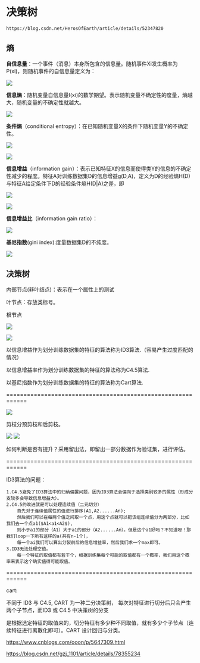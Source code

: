 # 决策树

	https://blog.csdn.net/HerosOfEarth/article/details/52347820

## 熵

**自信息量**：一个事件（消息）本身所包含的信息量。随机事件Xi发生概率为P(xi)，则随机事件的自信息量定义为：

![](https://i.imgur.com/FCPhorr.jpg)

**信息熵**：随机变量自信息量I(xi)的数学期望。表示随机变量不确定性的度量，熵越大，随机变量的不确定性就越大。

![](https://i.imgur.com/9sdo4Fi.jpg)


**条件熵**（conditional entropy）：在已知随机变量X的条件下随机变量Y的不确定性。

![](https://i.imgur.com/3LdHjp0.jpg)

![](https://i.imgur.com/Hc0sJGq.jpg)

**信息增益**（information gain）：表示已知特征X的信息而使得类Y的信息的不确定性减少的程度。特征A对训练数据集D的信息增益g(D,A)，定义为D的经验熵H(D)与特征A给定条件下D的经验条件熵H(D|A)之差，即

![](https://i.imgur.com/a2Ezq7e.jpg)

![](https://i.imgur.com/kYZB374.jpg)

**信息增益比**（information gain ratio）：

![](https://i.imgur.com/5iGAyz3.jpg)

**基尼指数**(gini index):度量数据集D的不纯度。

![](https://i.imgur.com/KI0BQam.jpg)


## 决策树 

内部节点(非叶结点)：表示在一个属性上的测试

叶节点：存放类标号。

根节点

![](https://i.imgur.com/3OQSULP.jpg)

![](https://i.imgur.com/MMUuwRR.jpg)

以信息增益作为划分训练数据集的特征的算法称为ID3算法.（容易产生过度匹配的情况）

以信息增益率作为划分训练数据集的特征的算法称为C4.5算法.

以基尼指数作为划分训练数据集的特征的算法称为Cart算法.

============================================================

![](https://i.imgur.com/I6MefBS.jpg)

剪枝分预剪枝和后剪枝。

![](https://i.imgur.com/1ecSe73.jpg)
![](https://i.imgur.com/Y08q94M.jpg)

如何判断是否有提升？采用留出法，即留出一部分数据作为验证集，进行评估。

============================================================

ID3算法的问题：

	1.C4.5避免了ID3算法中的归纳偏置问题，因为ID3算法会偏向于选择类别较多的属性（形成分支较多会导致信息增益大）。
	2.C4.5的改进就是可以处理连续值（二元切分）
		首先对于连续值属性的值进行排序(A1,A2......An);
		然后我们可以在每两个值之间取一个点，用这个点就可以把该组连续值分为两部分，比如我们去一个点a1($A1<a1<A2$),
		则小于a1的部分（A1）大于a1的部分（A2......An）。但是这个a1好吗？不知道呀！那我们loop一下所有这样的a(共有n-1个)，
		每一个ai我们可以算出分裂前后的信息增益率，然后我们求一个max即可。
	3.ID3无法处理空值。
		每一个特征的取值都有若干个，根据训练集每个可能的取值都有一个概率，我们用这个概率来表示这个确实值得可能取值。

============================================================

cart:

不同于 ID3 与 C4.5, CART 为一种二分决策树， 每次对特征进行切分后只会产生两个子节点，而ID3 或 C4.5 中决策树的分支

是根据选定特征的取值来的，切分特征有多少种不同取值，就有多少个子节点（连续特征进行离散化即可）。CART 设计回归与分类。

https://www.cnblogs.com/ooon/p/5647309.html

https://blog.csdn.net/gzj_1101/article/details/78355234